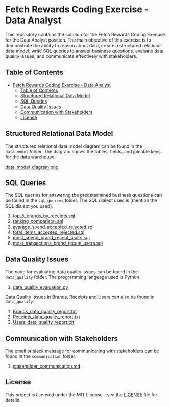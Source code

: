 # Fetch Rewards Coding Exercise - Data Analyst  
  
This repository contains the solution for the Fetch Rewards Coding Exercise for the Data Analyst position. The main objective of this exercise is to demonstrate the ability to reason about data, create a structured relational data model, write SQL queries to answer business questions, evaluate data quality issues, and communicate effectively with stakeholders.  
  
## Table of Contents  
  
- [Fetch Rewards Coding Exercise - Data Analyst](#fetch-rewards-coding-exercise---data-analyst)
  - [Table of Contents](#table-of-contents)
  - [Structured Relational Data Model](#structured-relational-data-model)
  - [SQL Queries](#sql-queries)
  - [Data Quality Issues](#data-quality-issues)
  - [Communication with Stakeholders](#communication-with-stakeholders)
  - [License](#license)
  
## Structured Relational Data Model  
  
The structured relational data model diagram can be found in the `data_model` folder. The diagram shows the tables, fields, and joinable keys for the data warehouse.  
  
[data_model_diagram.png](Fetch_Rewards_Project/data_model/data_model_diagram.png)  
  
## SQL Queries  
  
The SQL queries for answering the predetermined business questions can be found in the `sql_queries` folder. The SQL dialect used is [mention the SQL dialect you used].  
  
1. [top_5_brands_by_receipts.sql](Fetch_Rewards_Project/sql_queries/top_5_brands_by_receipts.sql)  
2. [ranking_comparison.sql](Fetch_Rewards_Project/sql_queries/ranking_comparison.sql)  
3. [average_spend_accepted_rejected.sql](Fetch_Rewards_Project/sql_queries/average_spend_accepted_rejected.sql)  
4. [total_items_accepted_rejected.sql](Fetch_Rewards_Project/sql_queries/total_items_accepted_rejected.sql)  
5. [most_spend_brand_recent_users.sql](Fetch_Rewards_Project/sql_queries/most_spend_brand_recent_users.sql)  
6. [most_transactions_brand_recent_users.sql](Fetch_Rewards_Project/sql_queries/most_transactions_brand_recent_users.sql)  
  
## Data Quality Issues  
  
The code for evaluating data quality issues can be found in the `data_quality` folder. The programming language used is Python.
  
1. [data_quality_evaluation.py](Fetch_Rewards_Project/data_quality/data_quality_evaluation.py)  

 Data Quality Issues in Brands, Receipts and Users can also be found in `data_quality`

 1. [Brands_data_quality_report.txt](Fetch_Rewards_Project/data_quality/Brands_data_quality_report.txt)  
 2. [Receipts_data_quality_report.txt](Fetch_Rewards_Project/data_quality/Receipts_data_quality_report.txt)  
 3. [Users_data_quality_report.txt](Fetch_Rewards_Project/data_quality/Users_data_quality_report.txt)  
  
## Communication with Stakeholders  
  
The email or slack message for communicating with stakeholders can be found in the `communication` folder.  
  
1. [stakeholder_communication.md](Fetch_Rewards_Project/communication/stakeholder_communication.md)  
  
## License  
  
This project is licensed under the MIT License - see the [LICENSE](LICENSE) file for details.  
